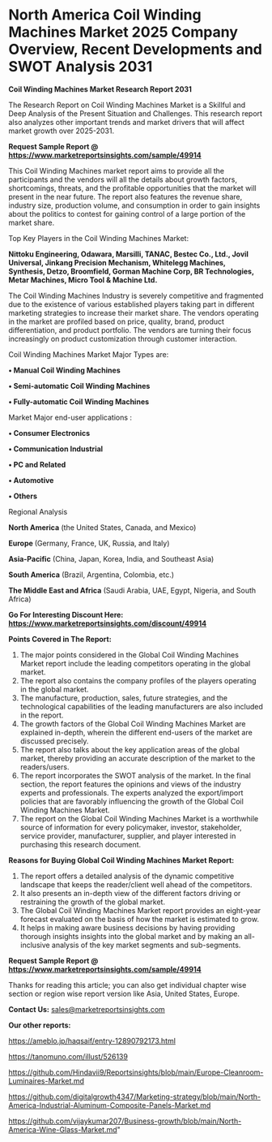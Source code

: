 # North America Coil Winding Machines Market 2025 Company Overview, Recent Developments and SWOT Analysis 2031

<strong>Coil Winding Machines Market Research Report 2031</strong>

The Research Report on Coil Winding Machines Market is a Skillful and Deep Analysis of the Present Situation and Challenges. This research report also analyzes other important trends and market drivers that will affect market growth over 2025-2031.

<strong>Request Sample Report @ <a href=https://www.marketreportsinsights.com/sample/49914>https://www.marketreportsinsights.com/sample/49914</a></strong>

This Coil Winding Machines market report aims to provide all the participants and the vendors will all the details about growth factors, shortcomings, threats, and the profitable opportunities that the market will present in the near future. The report also features the revenue share, industry size, production volume, and consumption in order to gain insights about the politics to contest for gaining control of a large portion of the market share.

Top Key Players in the Coil Winding Machines Market:

<strong>Nittoku Engineering, Odawara, Marsilli, TANAC, Bestec Co., Ltd., Jovil Universal, Jinkang Precision Mechanism, Whitelegg Machines, Synthesis, Detzo, Broomfield, Gorman Machine Corp, BR Technologies, Metar Machines, Micro Tool & Machine Ltd.</strong>

The Coil Winding Machines Industry is severely competitive and fragmented due to the existence of various established players taking part in different marketing strategies to increase their market share. The vendors operating in the market are profiled based on price, quality, brand, product differentiation, and product portfolio. The vendors are turning their focus increasingly on product customization through customer interaction.

Coil Winding Machines Market Major Types are:

<strong>•  Manual Coil Winding Machines

•  Semi-automatic Coil Winding Machines

•  Fully-automatic Coil Winding Machines</strong>

Market Major end-user applications :

<strong>•  Consumer Electronics

•  Communication Industrial

•  PC and Related

•  Automotive

•  Others</strong>

Regional Analysis

</u><strong><b>North America</b></strong> (the United States, Canada, and Mexico)

<strong><b>Europe </b></strong>(Germany, France, UK, Russia, and Italy)

<strong><b>Asia-Pacific</b></strong> (China, Japan, Korea, India, and Southeast Asia)

<strong><b>South America</b></strong> (Brazil, Argentina, Colombia, etc.)

<strong><b>The Middle East and Africa</b></strong> (Saudi Arabia, UAE, Egypt, Nigeria, and South Africa)

<strong>Go For Interesting Discount Here: <a href=https://www.marketreportsinsights.com/discount/49914>https://www.marketreportsinsights.com/discount/49914</a></strong>

<strong>Points Covered in The Report:</strong>
<ol>
  <li>The major points considered in the Global Coil Winding Machines Market report include the leading competitors operating in the global market.</li>
  <li>The report also contains the company profiles of the players operating in the global market.</li>
  <li>The manufacture, production, sales, future strategies, and the technological capabilities of the leading manufacturers are also included in the report.</li>
  <li>The growth factors of the Global Coil Winding Machines Market are explained in-depth, wherein the different end-users of the market are discussed precisely.</li>
  <li>The report also talks about the key application areas of the global market, thereby providing an accurate description of the market to the readers/users.</li>
  <li>The report incorporates the SWOT analysis of the market. In the final section, the report features the opinions and views of the industry experts and professionals. The experts analyzed the export/import policies that are favorably influencing the growth of the Global Coil Winding Machines Market.</li>
  <li>The report on the Global Coil Winding Machines Market is a worthwhile source of information for every policymaker, investor, stakeholder, service provider, manufacturer, supplier, and player interested in purchasing this research document.</li>
</ol>
<strong>Reasons for Buying Global Coil Winding Machines Market Report:</strong>

<ol>
  <li>The report offers a detailed analysis of the dynamic competitive landscape that keeps the reader/client well ahead of the competitors.</li>
  <li>It also presents an in-depth view of the different factors driving or restraining the growth of the global market.</li>
  <li>The Global Coil Winding Machines Market report provides an eight-year forecast evaluated on the basis of how the market is estimated to grow.</li>
  <li>It helps in making aware business decisions by having providing thorough insights insights into the global market and by making an all-inclusive analysis of the key market segments and sub-segments.</li>
</ol>
<strong>Request Sample Report @ <a href=https://www.marketreportsinsights.com/sample/49914>https://www.marketreportsinsights.com/sample/49914</a></strong>


Thanks for reading this article; you can also get individual chapter wise section or region wise report version like Asia, United States, Europe.

<strong>Contact Us:</strong>
sales@marketreportsinsights.com

<strong>Our other reports:</strong>

<a href=https://ameblo.jp/haqsaif/entry-12890792173.html>https://ameblo.jp/haqsaif/entry-12890792173.html</a>

<a href=https://tanomuno.com/illust/526139>https://tanomuno.com/illust/526139</a>

<a href=https://github.com/Hindavii9/Reportsinsights/blob/main/Europe-Cleanroom-Luminaires-Market.md>https://github.com/Hindavii9/Reportsinsights/blob/main/Europe-Cleanroom-Luminaires-Market.md</a>

<a href=https://github.com/digitalgrowth4347/Marketing-strategy/blob/main/North-America-Industrial-Aluminum-Composite-Panels-Market.md>https://github.com/digitalgrowth4347/Marketing-strategy/blob/main/North-America-Industrial-Aluminum-Composite-Panels-Market.md</a>

<a href=https://github.com/vijaykumar207/Business-growth/blob/main/North-America-Wine-Glass-Market.md>https://github.com/vijaykumar207/Business-growth/blob/main/North-America-Wine-Glass-Market.md</a>"
